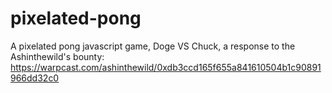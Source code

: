 # pixelated-pong
A pixelated pong javascript game, Doge VS Chuck, a response to the Ashinthewild's bounty: https://warpcast.com/ashinthewild/0xdb3ccd165f655a841610504b1c90891966dd32c0
